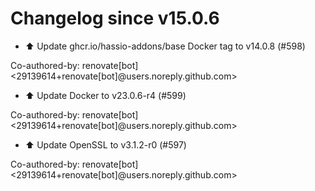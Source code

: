 # Changelog since v15.0.6
- ⬆️ Update ghcr.io/hassio-addons/base Docker tag to v14.0.8 (#598)

Co-authored-by: renovate[bot] <29139614+renovate[bot]@users.noreply.github.com> 
- ⬆️ Update Docker to v23.0.6-r4 (#599)

Co-authored-by: renovate[bot] <29139614+renovate[bot]@users.noreply.github.com> 
- ⬆️ Update OpenSSL to v3.1.2-r0 (#597)

Co-authored-by: renovate[bot] <29139614+renovate[bot]@users.noreply.github.com> 
